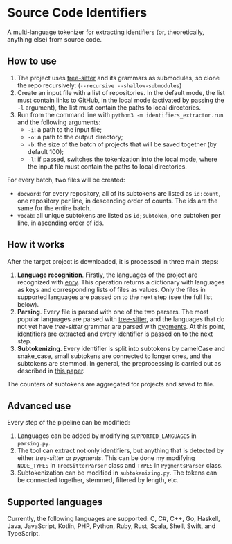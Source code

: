 # Source Code Identifiers
A multi-language tokenizer for extracting identifiers (or, theoretically, anything else) from source code.
## How to use
1. The project uses [tree-sitter](https://tree-sitter.github.io/) and its grammars as submodules, so clone the repo recursively:
(`--recursive --shallow-submodules`)
2. Create an input file with a list of repositories. In the default mode, the list must contain links to GitHub, in the local mode (activated by passing the `-l` argument), the list must contain the paths to local directories.
3. Run from the command line with `python3 -m identifiers_extractor.run` and the following arguments:
    - `-i`: a path to the input file;
    - `-o`: a path to the output directory;
    - `-b`: the size of the batch of projects that will be saved together (by default 100);
    - `-l`: if passed, switches the tokenization into the local mode, where the input file must contain the paths to local directories.

For every batch, two files will be created:
- `docword`: for every repository, all of its subtokens are listed as `id:count`, one repository per line, in descending order of counts. The ids are the same for the entire batch.
- `vocab`: all unique subtokens are listed as `id;subtoken`, one subtoken per line, in ascending order of ids.

## How it works
After the target project is downloaded, it is processed in three main steps:
1. **Language recognition**. Firstly, the languages of the project are recognized with [enry](https://github.com/src-d/enry). This operation returns a dictionary with languages as keys and corresponding lists of files as values. Only the files in supported languages are passed on to the next step (see the full list below).
2. **Parsing**. Every file is parsed with one of the two parsers. The most popular languages are parsed with [tree-sitter](https://tree-sitter.github.io/), and the languages that do not yet have _tree-sitter_ grammar are parsed with [pygments](https://pygments.org/). At this point, identifiers are extracted and every identifier is passed on to the next step.
3. **Subtokenizing**. Every identifier is split into subtokens by camelCase and snake_case, small subtokens are connected to longer ones, and the subtokens are stemmed. In general, the preprocessing is carried out as described in [this paper](https://arxiv.org/abs/1704.00135).

The counters of subtokens are aggregated for projects and saved to file.

## Advanced use

Every step of the pipeline can be modified:
1. Languages can be added by modifying `SUPPORTED_LANGUAGES` in `parsing.py`.
2. The tool can extract not only identifiers, but anything that is detected by either _tree-sitter_ or _pygments_. This can be done my modifying `NODE_TYPES` in `TreeSitterParser` class and `TYPES` in `PygmentsParser` class.
3. Subtokenization can be modified in `subtokenizing.py`. The tokens can be connected together, stemmed, filtered by length, etc.

## Supported languages
Currently, the following languages are supported: C, C#, C++, Go, Haskell, Java, JavaScript, Kotlin, PHP, Python, Ruby, Rust, Scala, Shell, Swift, and TypeScript.
